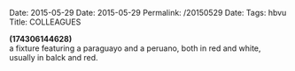 Date: 2015-05-29
Date: 2015-05-29
Permalink: /20150529
Date: 
Tags: hbvu
Title: COLLEAGUES
  
**(174306144628)**  
a fixture featuring a paraguayo and a peruano, both in red and white, usually in balck and red.